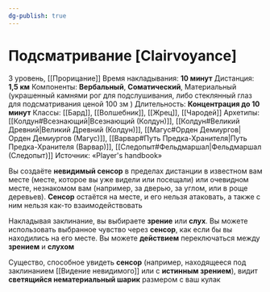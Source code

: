 ```yaml
---
dg-publish: true
---
```

# Подсматривание [Clairvoyance]
3 уровень, [[Прорицание]]
Время накладывания: **10 минут**
Дистанция: **1,5 км**
Компоненты: **Вербальный**, **Соматический**, Материальный (украшенный камнями рог для подслушивания, либо стеклянный глаз для подсматривания ценой 100 зм )
Длительность: **Концентрация до 10 минут**
Классы: [[Бард]], [[Волшебник]], [[Жрец]], [[Чародей]]
Архетипы: [[Колдун#Всезнающий|Всезнающий (Колдун)]], [[Колдун#Великий Древний|Великий Древний (Колдун)]], [[Магус#Орден Демиургов|Орден Демиургов (Магус)]], [[Варвар#Путь Предка-Хранителя|Путь Предка-Хранителя (Варвар)]], [[Следопыт#Фельдмаршал|Фельдмаршал (Следопыт)]]
Источник: «Player's handbook»

Вы создаёте **невидимый сенсор** в пределах дистанции в известном вам месте (месте, которое вы уже видели или посещали) или очевидном месте, незнакомом вам (например, за дверью, за углом, или в роще деревьев). **Сенсор** остаётся на месте, и его нельзя атаковать, а также с ним нельзя как-то взаимодействовать

Накладывая заклинание, вы выбираете **зрение** или **слух**. Вы можете использовать выбранное чувство через **сенсор**, как если бы вы находились на его месте. Вы можете **действием** переключаться между **зрением** и **слухом**

Существо, способное увидеть **сенсор** (например, находящееся под заклинанием [[Видение невидимого]] или с **истинным зрением**), видит **светящийся нематериальный шарик** размером с ваш кулак